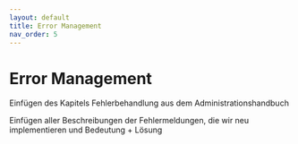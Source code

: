 ```yaml
---
layout: default
title: Error Management
nav_order: 5
---
```


# Error Management

Einfügen des Kapitels Fehlerbehandlung aus dem Administrationshandbuch

Einfügen aller Beschreibungen der Fehlermeldungen, die wir neu implementieren und Bedeutung + Lösung

